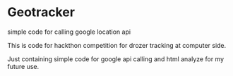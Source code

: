 Geotracker
==========

simple code for calling google location api

This is code for hackthon competition for drozer tracking at computer side.

Just containing simple code for google api calling and html analyze for my future use.
